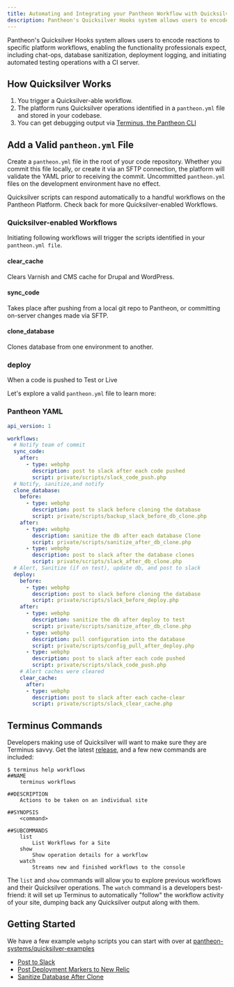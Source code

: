 ```yaml
---
title: Automating and Integrating your Pantheon Workflow with Quicksilver
description: Pantheon's Quicksilver Hooks system allows users to encode reactions to specific platform workflows, enabling the functionality professionals expect, including chat-ops, database sanitization, deployment logging, and initiating automated testing operations with a CI server.
---
```


Pantheon's Quicksilver Hooks system allows users to encode reactions to specific platform workflows, enabling the functionality professionals expect, including chat-ops, database sanitization, deployment logging, and initiating automated testing operations with a CI server.

## How Quicksilver Works

1. You trigger a Quicksilver-able workflow.
2. The platform runs Quicksilver operations identified in a `pantheon.yml` file and stored in your codebase.
3. You can get debugging output via [Terminus, the Pantheon CLI](https://pantheon.io/docs/articles/local/cli/)

## Add a Valid `pantheon.yml` File
Create a `pantheon.yml` file in the root of your code repository. Whether you commit this file locally, or create it via an SFTP connection, the platform will validate the YAML prior to receiving the commit. Uncommitted `pantheon.yml` files on the development environment have no effect.

Quicksilver scripts can respond automatically to a handful workflows on the Pantheon Platform. Check back for more Quicksilver-enabled Workflows.

### Quicksilver-enabled Workflows
Initiating following workflows will trigger the scripts identified in your `pantheon.yml file`. 

#### clear_cache
Clears Varnish and CMS cache for Drupal and WordPress.

#### sync_code
Takes place after pushing from a local git repo to Pantheon, or committing on-server changes made via SFTP.

#### clone_database
Clones database from one environment to another.

### deploy
When a code is pushed to Test or Live

Let's explore a valid `pantheon.yml` file to learn more:

### Pantheon YAML

```YAML
api_version: 1

workflows:
  # Notify team of commit
  sync_code:
    after:
      - type: webphp
        description: post to slack after each code pushed
        script: private/scripts/slack_code_push.php  
  # Notify, sanitize,and notify
  clone_database:
    before:
      - type: webphp
        description: post to slack before cloning the database
        script: private/scripts/backup_slack_before_db_clone.php
    after:
      - type: webphp
        description: sanitize the db after each database Clone
        script: private/scripts/sanitize_after_db_clone.php
      - type: webphp
        description: post to slack after the database clones
        script: private/scripts/slack_after_db_clone.php
  # Alert, Sanitize (if on test), update db, and post to slack
  deploy:
    before:
      - type: webphp
        description: post to slack before cloning the database
        script: private/scripts/slack_before_deploy.php
    after:
      - type: webphp
        description: sanitize the db after deploy to test
        script: private/scripts/sanitize_after_db_clone.php
      - type: webphp
        description: pull configuration into the database
        script: private/scripts/config_pull_after_deploy.php
      - type: webphp
        description: post to slack after each code pushed
        script: private/scripts/slack_code_push.php
    # Alert caches were cleared
    clear_cache:
      after:
      - type: webphp
        description: post to slack after each cache-clear
        script: private/scripts/slack_clear_cache.php
```

## Terminus Commands ##

Developers making use of Quicksilver will want to make sure they are Terminus savvy. Get the latest [release](https://github.com/pantheon-systems/cli/releases), and a few new commands are included:

```shell
$ terminus help workflows
##NAME
    terminus workflows

##DESCRIPTION
    Actions to be taken on an individual site

##SYNOPSIS
    <command>

##SUBCOMMANDS
    list
        List Workflows for a Site
    show
        Show operation details for a workflow
    watch
        Streams new and finished workflows to the console
```

The `list` and `show` commands will allow you to explore previous workflows and their Quicksilver operations. The `watch` command is a developers best-friend: it will set up Terminus to automatically "follow" the workflow activity of your site, dumping back any Quicksilver output along with them.

## Getting Started

We have a few example `webphp` scripts you can start with over at [pantheon-systems/quicksilver-examples](https://github.com/pantheon-systems/quicksilver-examples)

- [Post to Slack](https://github.com/pantheon-systems/quicksilver-examples/blob/master/slack_notification)
- [Post Deployment Markers to New Relic](https://github.com/pantheon-systems/quicksilver-examples/blob/master/new_relic_deploy)
- [Sanitize Database After Clone](https://github.com/pantheon-systems/quicksilver-examples/blob/master/db_sanitization)
